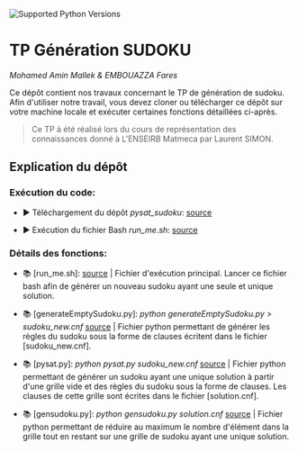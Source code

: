 ![Supported Python Versions](https://img.shields.io/badge/Python->=3.6-blue.svg?logo=python&logoColor=white)

# TP Génération SUDOKU

*Mohamed Amin Mallek & EMBOUAZZA Fares*

Ce dépôt contient nos travaux concernant le TP de génération de sudoku.
Afin d'utiliser notre travail, vous devez cloner ou télécharger ce dépôt sur votre machine locale et exécuter certaines fonctions détaillées ci-après.

> Ce TP à été réalisé lors du cours de représentation des connaissances donné à L'ENSEIRB Matmeca par Laurent SIMON.

## Explication du dépôt

### Exécution du code:

- ▶️️ Téléchargement du dépôt *pysat_sudoku*: [source](https://github.com/MohamedAminMallek/pysat_sudoku)

- ▶️️ Exécution du fichier Bash *run_me.sh*: [source](https://github.com/MohamedAminMallek/pysat_sudoku/blob/master/run_me.sh)

### Détails des fonctions:

- 📚 [run_me.sh]: [source](https://github.com/MohamedAminMallek/pysat_sudoku/blob/master/run_me.sh) |
Fichier d'exécution principal. Lancer ce fichier bash afin de générer un nouveau sudoku ayant une seule et unique solution. 


- 📚 [generateEmptySudoku.py]: *python generateEmptySudoku.py > sudoku_new.cnf* [source](https://github.com/MohamedAminMallek/pysat_sudoku/blob/master/generateEmptySudoku.py) |
Fichier python permettant de générer les règles du sudoku sous la forme de clauses écritent dans le fichier [sudoku_new.cnf].


- 📚 [pysat.py]: *python pysat.py sudoku_new.cnf* [source](https://github.com/MohamedAminMallek/pysat_sudoku/blob/master/pysat.py) |
Fichier python permettant de générer un sudoku ayant une unique solution à partir d'une grille vide et des règles du sudoku sous la forme de clauses. Les clauses de cette grille sont écrites dans le fichier [solution.cnf].


- 📚 [gensudoku.py]: *python gensudoku.py solution.cnf* [source](https://github.com/MohamedAminMallek/pysat_sudoku/blob/master/gensudoku.py) |
Fichier python permettant de réduire au maximum le nombre d'élément dans la grille tout en restant sur une grille de sudoku ayant une unique solution. 




